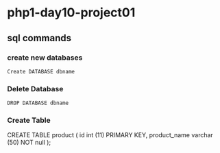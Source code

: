 # php1-day10-project01

## sql commands
 
### create new databases
    Create DATABASE dbname

### Delete Database
    DROP DATABASE dbname

### Create Table 
 CREATE TABLE product (
    id int (11) PRIMARY KEY,
    product_name varchar (50) NOT null );